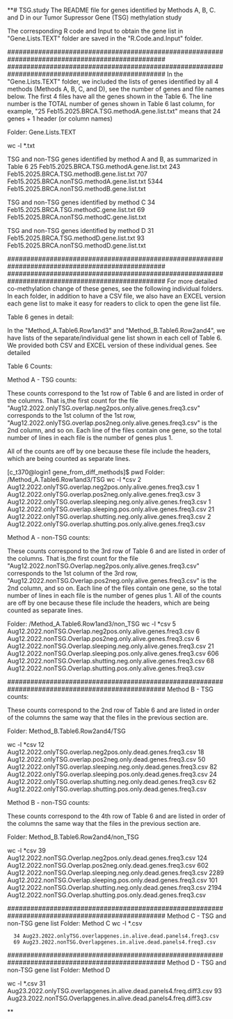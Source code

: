 **# TSG.study
The README file for genes identified by Methods A, B, C. and D in our Tumor Supressor Gene (TSG) methylation study

The corresponding R code and Input to obtain the gene list in "Gene.Lists.TEXT" folder 
are saved in the "R.Code.and.Input" folder. 

#################################################################################################
#################################################################################################
 In the "Gene.Lists.TEXT" folder, we included the lists of genes identified by all 4 methods 
 (Methods A, B, C, and D), see the number of genes and file names below. 
 The first 4 files have all the genes shown in the Table 6. 
 The line number is the TOTAL number of genes shown in Table 6 last column, for example, 
 "25 Feb15.2025.BRCA.TSG.methodA.gene.list.txt" means that 24 genes + 1 header (or column names)

 Folder: Gene.Lists.TEXT

wc -l *.txt

 TSG and non-TSG genes identified by method A and B, as summarized in Table 6 
      25 Feb15.2025.BRCA.TSG.methodA.gene.list.txt
     243 Feb15.2025.BRCA.TSG.methodB.gene.list.txt
     707 Feb15.2025.BRCA.nonTSG.methodA.gene.list.txt
    5344 Feb15.2025.BRCA.nonTSG.methodB.gene.list.txt

 TSG and non-TSG genes identified by method C
      34 Feb15.2025.BRCA.TSG.methodC.gene.list.txt
      69 Feb15.2025.BRCA.nonTSG.methodC.gene.list.txt

 TSG and non-TSG genes identified by method D
      31 Feb15.2025.BRCA.TSG.methodD.gene.list.txt
      93 Feb15.2025.BRCA.nonTSG.methodD.gene.list.txt

#################################################################################################
#################################################################################################
 For more detailed co-methylation change of these genes, see the following individual folders. 
 In each folder, in addition to have a CSV file, we also have an EXCEL version each gene list
 to make it easy for readers to click to open the gene list file. 

 Table 6 genes in detail:

 In the "Method_A.Table6.Row1and3" and "Method_B.Table6.Row2and4", we have lists of the 
 separate/individual gene list shown in each cell of Table 6.
 We provided both CSV and EXCEL version of these individual genes. See detailed 

Table 6 Counts:

Method A - TSG counts:

These counts correspond to the 1st row of Table 6 and are listed in order of the columns. 
That is,the first count for the file  "Aug12.2022.onlyTSG.overlap.neg2pos.only.alive.genes.freq3.csv" 
corresponds to the 1st column of the 1st row, "Aug12.2022.onlyTSG.overlap.pos2neg.only.alive.genes.freq3.csv"
is the 2nd column, and so on. Each line of the files contain one gene, so the total number of lines in each file is the number of genes plus 1. 

All of the counts are off by one because these file include the headers, which are being counted as separate lines. 

[c_t370@login1 gene_from_diff_methods]$ pwd 
Folder: /Method_A.Table6.Row1and3/TSG
 wc -l *csv
  2 Aug12.2022.onlyTSG.overlap.neg2pos.only.alive.genes.freq3.csv
  1 Aug12.2022.onlyTSG.overlap.pos2neg.only.alive.genes.freq3.csv
  3 Aug12.2022.onlyTSG.overlap.sleeping.neg.only.alive.genes.freq3.csv
  1 Aug12.2022.onlyTSG.overlap.sleeping.pos.only.alive.genes.freq3.csv
 21 Aug12.2022.onlyTSG.overlap.shutting.neg.only.alive.genes.freq3.csv
  2 Aug12.2022.onlyTSG.overlap.shutting.pos.only.alive.genes.freq3.csv


Method A - non-TSG counts:

These counts correspond to the 3rd row of Table 6 and are listed in order of the columns. That is,the first count for the file 
"Aug12.2022.nonTSG.Overlap.neg2pos.only.alive.genes.freq3.csv" corresponds to the 1st column of the 3rd row, "Aug12.2022.nonTSG.Overlap.pos2neg.only.alive.genes.freq3.csv"
is the 2nd column, and so on. Each line of the files contain one gene, so the total number of lines in each file is the number of genes plus 1. 
All of the counts are off by one because these file include the headers, which are being counted as separate lines. 

Folder: /Method_A.Table6.Row1and3/non_TSG
wc -l *csv
   5 Aug12.2022.nonTSG.Overlap.neg2pos.only.alive.genes.freq3.csv
   6 Aug12.2022.nonTSG.Overlap.pos2neg.only.alive.genes.freq3.csv
   6 Aug12.2022.nonTSG.Overlap.sleeping.neg.only.alive.genes.freq3.csv
  21 Aug12.2022.nonTSG.Overlap.sleeping.pos.only.alive.genes.freq3.csv
 606 Aug12.2022.nonTSG.Overlap.shutting.neg.only.alive.genes.freq3.csv
  68 Aug12.2022.nonTSG.Overlap.shutting.pos.only.alive.genes.freq3.csv
  
#################################################################################################
Method B - TSG counts:

These counts correspond to the 2nd row of Table 6 and are listed in order of the columns the same way that the files in the previous section are. 

Folder: Method_B.Table6.Row2and4/TSG

 wc -l *csv
  12 Aug12.2022.onlyTSG.overlap.neg2pos.only.dead.genes.freq3.csv
  18 Aug12.2022.onlyTSG.overlap.pos2neg.only.dead.genes.freq3.csv
  50 Aug12.2022.onlyTSG.overlap.sleeping.neg.only.dead.genes.freq3.csv
  82 Aug12.2022.onlyTSG.overlap.sleeping.pos.only.dead.genes.freq3.csv
  24 Aug12.2022.onlyTSG.overlap.shutting.neg.only.dead.genes.freq3.csv
  62 Aug12.2022.onlyTSG.overlap.shutting.pos.only.dead.genes.freq3.csv

Method B - non-TSG counts:

These counts correspond to the 4th row of Table 6 and are listed in order of the columns the same way that the files in the previous section are. 

Folder: Method_B.Table6.Row2and4/non_TSG

wc -l *csv
   39 Aug12.2022.nonTSG.Overlap.neg2pos.only.dead.genes.freq3.csv
  124 Aug12.2022.nonTSG.Overlap.pos2neg.only.dead.genes.freq3.csv
  602 Aug12.2022.nonTSG.Overlap.sleeping.neg.only.dead.genes.freq3.csv
 2289 Aug12.2022.nonTSG.Overlap.sleeping.pos.only.dead.genes.freq3.csv
  101 Aug12.2022.nonTSG.Overlap.shutting.neg.only.dead.genes.freq3.csv
 2194 Aug12.2022.nonTSG.Overlap.shutting.pos.only.dead.genes.freq3.csv

#################################################################################################
Method C - TSG and non-TSG gene list 
Folder: Method C 
wc -l *.csv   

      34 Aug23.2022.onlyTSG.overlapgenes.in.alive.dead.panels4.freq3.csv
      69 Aug23.2022.nonTSG.Overlapgenes.in.alive.dead.panels4.freq3.csv

#################################################################################################
Method D - TSG and non-TSG gene list 
Folder: Method D 

wc -l *.csv
      31 Aug23.2022.onlyTSG.overlapgenes.in.alive.dead.panels4.freq.diff3.csv
      93 Aug23.2022.nonTSG.Overlapgenes.in.alive.dead.panels4.freq.diff3.csv





**

